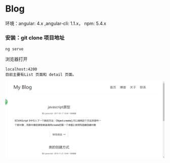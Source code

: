 # Blog



环境：angular: 4.x ,angular-cli: 1.1.x， npm: 5.4.x

### 安装：git clone 项目地址

```
ng serve 
```

浏览器打开

```
localhost:4200
目前主要有List 页面和 detail 页面。
```


![image](https://github.com/wssss/Angular4-blog/blob/master/blog.jpg)
